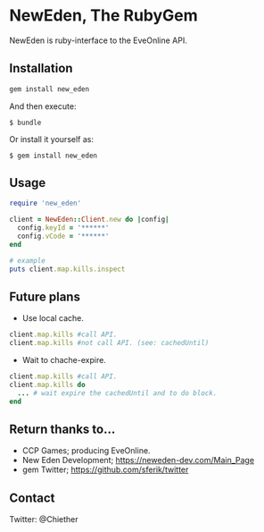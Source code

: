 # NewEden, The RubyGem

NewEden is ruby-interface to the EveOnline API.

## Installation

```ruby
gem install new_eden
```

And then execute:

    $ bundle

Or install it yourself as:

    $ gem install new_eden

## Usage

```ruby
require 'new_eden'

client = NewEden::Client.new do |config|
  config.keyId = '******'
  config.vCode = '******'
end

# example
puts client.map.kills.inspect

```

## Future plans
* Use local cache.
```ruby
client.map.kills #call API.
client.map.kills #not call API. (see: cachedUntil)
```

* Wait to chache-expire.
```ruby
client.map.kills #call API.
client.map.kills do
  ... # wait expire the cachedUntil and to do block.
end
```

## Return thanks to...
* CCP Games; producing EveOnline.
* New Eden Development; https://neweden-dev.com/Main_Page
* gem Twitter; https://github.com/sferik/twitter

## Contact
Twitter: @Chiether

